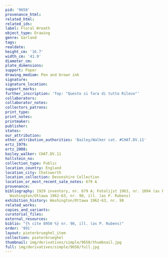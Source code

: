 ```yaml
---
pid: '9658'
provenance_html: 
related_html: 
related_ids: 
label: Floral Wreath
object_type: Drawing
genre: Garland
tags: 
realdate: 
height_cm: '16.7'
width_cm: '41.9'
diameter_cm: 
plate_dimensions: 
support: Paper
drawing_medium: Pen and brown ink
signature: 
signature_location: 
support_marks: 
further_inscription: 'Top: "Questo si fara di tutto Rilevo"'
collaborators: 
collaborator_notes: 
collectors_patrons: 
print_type: 
print_notes: 
printmaker: 
publisher: 
states: 
our_attribution: 
other_attribution_authorities: 'Bailey/Walker cat. #CHAT.DV.11'
ertz_1979: 
ertz_2008: 
bailey_walker: CHAT.DV.11
hollstein_no: 
collection_type: Public
location_country: England
location_city: Chatsworth
location_collection: Devonshire Collection
location_or_most_recent_sale_notes: 679 A
provenance: 
bibliography: 1929 inventory, nr. 679 A; Fotolijst 1963, nr. 1094 (as P. P. Rubens);
  Washington/Ottawa 1962-63, nr. 98, ill. (as P. Rubens)
exhibition_history: Washington/Ottawa 1962-63, nr. 98
related_works: 
copies_and_variants: 
curatorial_files: 
external_resources: 
biblio: "{% cite 8950 %} nr. 98, ill. (as P. Rubens)"
order: '991'
layout: pieterbrueghel_item
collection: pieterbrueghel
thumbnail: img/derivatives/simple/9658/thumbnail.jpg
full: img/derivatives/simple/9658/full.jpg
---
```

